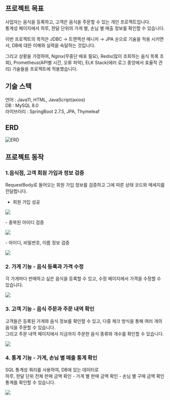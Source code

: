 ## 프로젝트 목표
사업자는 음식을 등록하고, 고객은 음식을 주문할 수 있는 개인 프로젝트입니다.  
통계성 페이지에서 하루, 한달 단위의 가게 별, 손님 별 매출 정보를 확인할 수 있습니다.

이번 프로젝트의 목적은 JDBC → 트랜잭션 매니저 → JPA 순으로 기술을 적용 시키면서, DB에 대한 이해와 실력을 숙달하는 것입니다.

그리고 상황을 가정하여, Nginx(무중단 배포 필요), Redis(많이 조회하는 음식 목록 조회), Prometheus(API별 시간, 오류 파악), ELK Stack(에러 로그 중앙에서 효율적 관리) 기술들을 프로젝트에 적용했습니다.

## 기술 스택
언어 : Java11, HTML, JavaScript(axios)  
DB : MySQL 8.0  
라이브러리 : SpringBoot 2.7.5, JPA, Thymeleaf

## ERD
![ERD](https://github.com/dae0hwang/Delivery_Service/assets/103154389/784b80f5-1bcb-415a-bb56-26eb2eac2304)

## 프로젝트 동작
### 1.음식점, 고객 회원 가입과 정보 검증
RequestBody로 들어오는 회원 가입 정보를 검증하고 그에 따른 상태 코드와 메세지를 전달합니다.
- 회원 가입 성공
<p align="left">
<img src="https://github.com/dae0hwang/Delivery_Service/assets/103154389/880c68e1-2cf1-47a1-81cb-85cee86d6133">
</p>
- 중복된 아이디 검증
<p align="left">
<img src="https://github.com/dae0hwang/Delivery_Service/assets/103154389/1c351ebe-8886-46e9-92c2-c18dea6047f9">
</p>
- 아이디, 비밀번호, 이름 정보 검증
<p align="left">
<img src="https://github.com/dae0hwang/Delivery_Service/assets/103154389/260836d4-8371-4859-bbb2-32ee15d65699">
</p>

### 2. 가게 기능 - 음식 등록과 가격 수정
각 가게마다 판매하고 싶은 음식을 등록할 수 있고, 수정 페이지에서 가격을 수정할 수 있습니다.
<p align="left">
<img src="https://github.com/dae0hwang/Delivery_Service/assets/103154389/2f98a648-9a7a-41c8-81a2-8888fe6c03eb">
</p>

### 3. 고객 기능 - 음식 주문과 주문 내역 확인
고객들은 등록된 가게와 음식 정보를 확인할 수 있고, 다중 체크 방식을 통해 여러 개의 음식을 주문할 수 있습니다.   
그리고 주문 내역 페이지에서 지금까지 주문한 음식 종류와 개수를 확인할 수 있습니다.
<p align="left">
<img src="https://github.com/dae0hwang/Delivery_Service/assets/103154389/528e3338-4475-4895-b17b-8ecc2421d197">
</p>

### 4. 통계 기능 - 가게, 손님 별 매출 통계 확인
SQL 통계성 쿼리를 사용하여, DB에 있는 데이터로  
하루, 한달 단위 전체 판매 금액 확인  -  가게 별 판매 금액 확인  -  손님 별 구매 금액 확인 통계를 확인할 수 있습니다.
<p align="left">
<img src="https://github.com/dae0hwang/Delivery_Service/assets/103154389/80c43b5e-401c-4c02-8824-eddec4b9eeb5">
</p>



